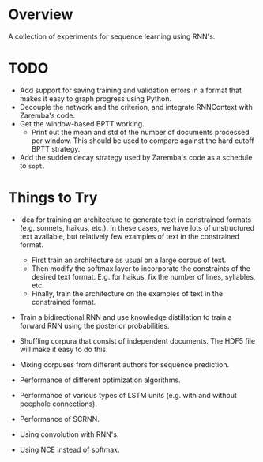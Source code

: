 <!--
  ** File Name: README.md
  ** Author:    Aditya Ramesh
  ** Date:      04/28/2015
  ** Contact:   _@adityaramesh.com
-->

# Overview

A collection of experiments for sequence learning using RNN's.

# TODO

- Add support for saving training and validation errors in a format that makes
it easy to graph progress using Python.
- Decouple the network and the criterion, and integrate RNNContext with
Zaremba's code.
- Get the window-based BPTT working.
  - Print out the mean and std of the number of documents processed per window.
  This should be used to compare against the hard cutoff BPTT strategy.
- Add the sudden decay strategy used by Zaremba's code as a schedule to `sopt`.

# Things to Try

- Idea for training an architecture to generate text in constrained formats
(e.g. sonnets, haikus, etc.). In these cases, we have lots of unstructured text
available, but relatively few examples of text in the constrained format.
  - First train an architecture as usual on a large corpus of text.
  - Then modify the softmax layer to incorporate the constraints of the desired
  text format. E.g. for haikus, fix the number of lines, syllables, etc.
  - Finally, train the architecture on the examples of text in the constrained
  format.

- Train a bidirectional RNN and use knowledge distillation to train a forward
RNN using the posterior probabilities.

- Shuffling corpura that consist of independent documents. The HDF5 file will
make it easy to do this.
- Mixing corpuses from different authors for sequence prediction.

- Performance of different optimization algorithms.
- Performance of various types of LSTM units (e.g. with and without peephole
connections).
- Performance of SCRNN.

- Using convolution with RNN's.
- Using NCE instead of softmax.
